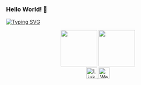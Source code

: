 ### Hello World! 👋

[![Typing SVG](https://readme-typing-svg.demolab.com/?lines=My+Name+Is+Reza+Asgharzadeh;I'm+A+Backend+Developer)](https://developersho.com)

<div id="header" align="center">
  <img src="https://media.giphy.com/media/v1.Y2lkPTc5MGI3NjExYjg0YTFjODM1NDBlMzc3OGFjOTgzZTlmYjQ2YWJlZTg0ODA3MDY1MSZjdD1z/HwBlFQZFcAoUcPHZdX/giphy.gif" width="100"/>
  <img src="https://media.giphy.com/media/M9gbBd9nbDrOTu1Mqx/giphy.gif" width="100"/>
  
  <div id="badges">
    <a href="https://linkedin.com/in/reza-asgharzadeh">
      <img src="https://img.shields.io/badge/LinkedIn-blue?style=for-the-badge&logo=linkedin&logoColor=white" alt="LinkedIn Badge" height="30px"/>
    </a>
    <a href="https://developersho.com">
      <img src="https://img.shields.io/badge/Website%3A-developersho.com-blueviolet" alt="Website" height="30px"/>
    </a>
  </div>  
</div>
